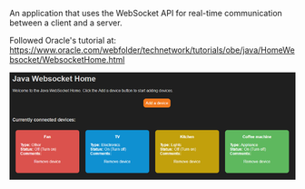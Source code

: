 An application that uses the WebSocket API for real-time communication between a client and a server.

Followed Oracle's tutorial at:
https://www.oracle.com/webfolder/technetwork/tutorials/obe/java/HomeWebsocket/WebsocketHome.html

![Screenshot](Interface.PNG)
